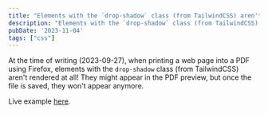```yaml
---
title: "Elements with the `drop-shadow` class (from TailwindCSS) aren't rendered at all when saving a PDF in Firefox"
description: "Elements with the `drop-shadow` class (from TailwindCSS) aren't rendered at all when saving a PDF in Firefox"
pubDate: '2023-11-04'
tags: ["css"]
---
```


At the time of writing (2023-09-27), when printing a web page into a PDF using Firefox, elements with the `drop-shadow` class (from TailwindCSS) aren't rendered at all!
They might appear in the PDF preview, but once the file is saved, they won't appear anymore.

Live example [here](https://codesandbox.io/s/musing-sea-rk6gcl?file=/index.html).
